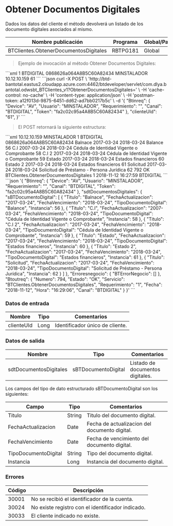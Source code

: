 # Obtener Documentos Digitales 

Dados los datos del cliente el método devolverá un listado de los documento digitales asociados al mismo.  

Nombre publicación | Programa | Global/País 
--------- | ----------- | ----------- 
BTClientes.ObtenerDocumentosDigitales | RBTPG181 | Global 

> Ejemplo de invocación al método Obtener Documentos Digitales: 

<code-group> 
<code-block title="XML" active> 
```xml 
<soapenv:Envelope xmlns:soapenv="http://schemas.xmlsoap.org/soap/envelope/" xmlns:bts="http://uy.com.dlya.bantotal/BTSOA/"> 
   <soapenv:Header/> 
   <soapenv:Body> 
      <bts:BTClientes.ObtenerDocumentosDigitales> 
         <bts:Btinreq> 
            <bts:Requerimiento>1</bts:Requerimiento> 
            <bts:Canal>BTDIGITAL</bts:Canal> 
            <bts:Token>0868626a064A8B5C60A82434</bts:Token> 
            <bts:Usuario>MINSTALADOR</bts:Usuario> 
            <bts:Device>10.12.10.159</bts:Device> 
         </bts:Btinreq> 
         <bts:clienteUId>61</bts:clienteUId> 
      </bts:BTClientes.ObtenerDocumentosDigitales> 
   </soapenv:Body> 
</soapenv:Envelope> 
``` 
</code-block> 

<code-block title="JSON"> 
```json 
curl -X POST \ 
  'http://btd-bantotal.eastus2.cloudapp.azure.com:4462/btdeveloper/servlet/com.dlya.bantotal.odwsbt_BTClientes_v1?ObtenerDocumentosDigitales=' \ 
  -H 'cache-control: no-cache' \ 
  -H 'content-type: application/json' \ 
  -H 'postman-token: a12f013d-9875-6451-dd62-ad7bb0217b5c' \ 
  -d '{ 
	"Btinreq": { 
		"Device": "AV", 
		"Usuario": "MINSTALADOR", 
		"Requerimiento": "", 
		"Canal": "BTDIGITAL", 
		"Token": "fa2c02c95a4A8B5C60A82434" 
	}, 
	"clienteUId": "61", 
}' 
``` 
</code-block> 
</code-group> 

> El POST retornará la siguiente estructura: 

<code-group> 
<code-block title="XML" active> 
```xml 
<SOAP-ENV:Envelope xmlns:SOAP-ENV="http://schemas.xmlsoap.org/soap/envelope/" xmlns:xsd="http://www.w3.org/2001/XMLSchema" xmlns:SOAP-ENC="http://schemas.xmlsoap.org/soap/encoding/" xmlns:xsi="http://www.w3.org/2001/XMLSchema-instance"> 
   <SOAP-ENV:Body> 
      <BTClientes.ObtenerDocumentosDigitalesResponse xmlns="http://uy.com.dlya.bantotal/BTSOA/"> 
         <Btinreq> 
            <Device>10.12.10.159</Device> 
            <Usuario>MINSTALADOR</Usuario> 
            <Requerimiento>1</Requerimiento> 
            <Canal>BTDIGITAL</Canal> 
            <Token>0868626a064A8B5C60A82434</Token> 
         </Btinreq> 
         <sdtDocumentosDigitales> 
            <sBTDocumentoDigital> 
               <Titulo>Balnace</Titulo> 
               <FechaActualizacion>2017-03-24</FechaActualizacion> 
               <FechaVencimiento>2018-03-24</FechaVencimiento> 
               <TipoDocumentoDigital>Balance</TipoDocumentoDigital> 
               <Instancia>56</Instancia> 
            </sBTDocumentoDigital> 
            <sBTDocumentoDigital> 
               <Titulo>C.I</Titulo> 
               <FechaActualizacion>2007-03-24</FechaActualizacion> 
               <FechaVencimiento>2018-03-24</FechaVencimiento> 
               <TipoDocumentoDigital>Cédula de Identidad Vigente o Comprobante</TipoDocumentoDigital> 
               <Instancia>58</Instancia> 
            </sBTDocumentoDigital> 
            <sBTDocumentoDigital> 
               <Titulo>C.I 2</Titulo> 
               <FechaActualizacion>2017-03-24</FechaActualizacion> 
               <FechaVencimiento>2018-03-24</FechaVencimiento> 
               <TipoDocumentoDigital>Cédula de Identidad Vigente o Comprobante</TipoDocumentoDigital> 
               <Instancia>59</Instancia> 
            </sBTDocumentoDigital> 
            <sBTDocumentoDigital> 
               <Titulo>Estado</Titulo> 
               <FechaActualizacion>2017-03-24</FechaActualizacion> 
               <FechaVencimiento>2018-03-24</FechaVencimiento> 
               <TipoDocumentoDigital>Estados financieros</TipoDocumentoDigital> 
               <Instancia>60</Instancia> 
            </sBTDocumentoDigital> 
            <sBTDocumentoDigital> 
               <Titulo>Estado 2</Titulo> 
               <FechaActualizacion>2017-03-24</FechaActualizacion> 
               <FechaVencimiento>2018-03-24</FechaVencimiento> 
               <TipoDocumentoDigital>Estados financieros</TipoDocumentoDigital> 
               <Instancia>61</Instancia> 
            </sBTDocumentoDigital> 
            <sBTDocumentoDigital> 
               <Titulo>Solicitud</Titulo> 
               <FechaActualizacion>2017-03-24</FechaActualizacion> 
               <FechaVencimiento>2018-03-24</FechaVencimiento> 
               <TipoDocumentoDigital>Solicitud de Préstamo - Persona Jurídica</TipoDocumentoDigital> 
               <Instancia>62</Instancia> 
            </sBTDocumentoDigital> 
         </sdtDocumentosDigitales> 
         <Erroresnegocio></Erroresnegocio> 
         <Btoutreq> 
            <Numero>792</Numero> 
            <Estado>OK</Estado> 
            <Servicio>BTClientes.ObtenerDocumentosDigitales</Servicio> 
            <Requerimiento>1</Requerimiento> 
            <Fecha>2018-11-12</Fecha> 
            <Hora>16:27:59</Hora> 
            <Canal>BTDIGITAL</Canal> 
         </Btoutreq> 
      </BTClientes.ObtenerDocumentosDigitalesResponse> 
   </SOAP-ENV:Body> 
</SOAP-ENV:Envelope> 
``` 
</code-block> 

<code-block title="JSON"> 
```json 
'{ 
	"Btinreq": { 
		"Device": "AV", 
		"Usuario": "MINSTALADOR", 
		"Requerimiento": "", 
		"Canal": "BTDIGITAL", 
		"Token": "fa2c02c95a4A8B5C60A82434" 
	}, 
    "sdtDocumentosDigitales": { 
        "sBTDocumentoDigital": [ 
            { 
                "Titulo": "Balnace", 
                "FechaActualizacion": "2017-03-24", 
                "FechaVencimiento": "2018-03-24", 
                "TipoDocumentoDigital": "Balance", 
                "Instancia": 56 
            }, 
            { 
                "Titulo": "C.I", 
                "FechaActualizacion": "2007-03-24", 
                "FechaVencimiento": "2018-03-24", 
                "TipoDocumentoDigital": "Cédula de Identidad Vigente o Comprobante", 
                "Instancia": 58 
            }, 
            { 
                "Titulo": "C.I 2", 
                "FechaActualizacion": "2017-03-24", 
                "FechaVencimiento": "2018-03-24", 
                "TipoDocumentoDigital": "Cédula de Identidad Vigente o Comprobante", 
                "Instancia": 59 
            }, 
            { 
                "Titulo": "Estado", 
                "FechaActualizacion": "2017-03-24", 
                "FechaVencimiento": "2018-03-24", 
                "TipoDocumentoDigital": "Estados financieros", 
                "Instancia": 60 
            }, 
            { 
                "Titulo": "Estado 2", 
                "FechaActualizacion": "2017-03-24", 
                "FechaVencimiento": "2018-03-24", 
                "TipoDocumentoDigital": "Estados financieros", 
                "Instancia": 61 
            }, 
            { 
                "Titulo": "Solicitud", 
                "FechaActualizacion": "2017-03-24", 
                "FechaVencimiento": "2018-03-24", 
                "TipoDocumentoDigital": "Solicitud de Préstamo - Persona Jurídica", 
                "Instancia": 62 
            } 
        ] 
    }, 
    "Erroresnegocio": { 
        "BTErrorNegocio": [] 
    }, 
    "Btoutreq": { 
        "Numero": 794, 
        "Estado": "OK", 
        "Servicio": "BTClientes.ObtenerDocumentosDigitales", 
        "Requerimiento": "1", 
        "Fecha": "2018-11-12", 
        "Hora": "16:29:06", 
        "Canal": "BTDIGITAL" 
    } 
}' 
``` 
</code-block> 
</code-group> 

### Datos de entrada 

Nombre | Tipo | Comentarios 
--------- | ----------- | ----------- 
clienteUId | Long | Identificador único de cliente. 

### Datos de salida 

Nombre | Tipo | Comentarios 
--------- | ----------- | ----------- 
sdtDocumentosDigitales | sBTDocumentoDigital | Listado de documentos digitales. 

Los campos del tipo de dato estructurado sBTDocumentoDigital son los siguientes: 

Campo | Tipo | Comentarios 
--------- | ----------- | ----------- 
Titulo | String | Titulo del documento digital. 
FechaActualizacion | Date | Fecha de actualizacion del documento digital. 
FechaVencimiento | Date | Fecha de vencimiento del documento digital. 
TipoDocumentoDigital | String | Tipo del documento digital. 
Instancia | Long | Instancia del documento digital. 

### Errores 

Código | Descripción 
--------- | ----------- 
30001 | No se recibió el identificador de la cuenta. 
30024 | No existe registro con el identificador indicado. 
30033 | El cliente indicado no existe. 

 

